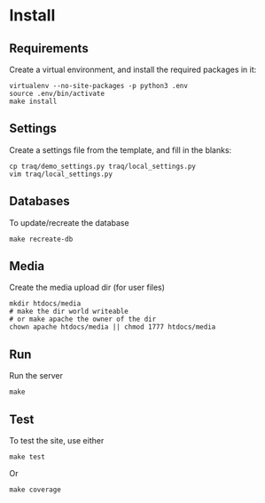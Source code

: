 # Install
## Requirements

Create a virtual environment, and install the required packages in it:

    virtualenv --no-site-packages -p python3 .env
    source .env/bin/activate
    make install

## Settings
Create a settings file from the template, and fill in the blanks:

    cp traq/demo_settings.py traq/local_settings.py
    vim traq/local_settings.py

## Databases
To update/recreate the database

    make recreate-db

## Media
Create the media upload dir (for user files)

    mkdir htdocs/media
    # make the dir world writeable
    # or make apache the owner of the dir
    chown apache htdocs/media || chmod 1777 htdocs/media

## Run
Run the server

    make

## Test
To test the site, use either

    make test

Or
    
    make coverage
